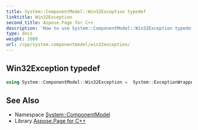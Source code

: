 ```yaml
---
title: System::ComponentModel::Win32Exception typedef
linktitle: Win32Exception
second_title: Aspose.Page for C++
description: 'How to use System::ComponentModel::Win32Exception typedef in C++.'
type: docs
weight: 1800
url: /cpp/system.componentmodel/win32exception/
---
```

## Win32Exception typedef




```cpp
using System::ComponentModel::Win32Exception =  System::ExceptionWrapper<Details_Win32Exception>
```

## See Also

* Namespace [System::ComponentModel](../)
* Library [Aspose.Page for C++](../../)
